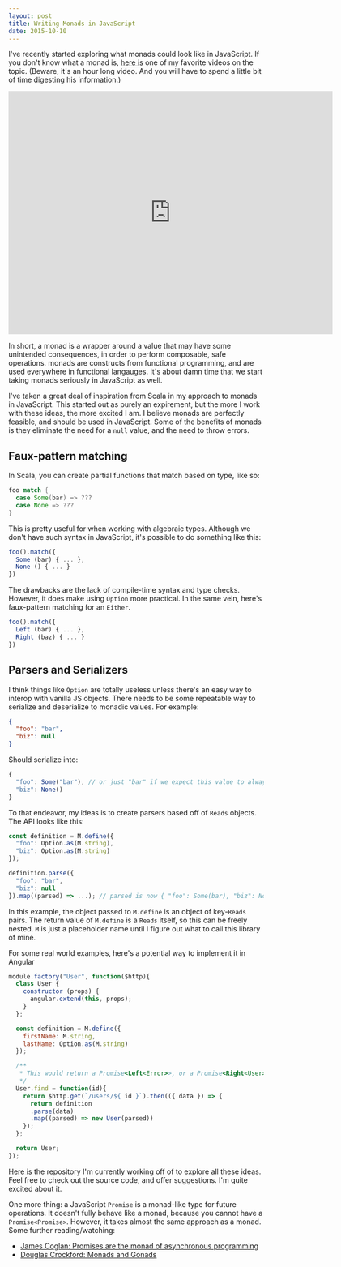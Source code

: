 ```yaml
---
layout: post
title: Writing Monads in JavaScript
date: 2015-10-10
---
```


I've recently started exploring what monads could look like in JavaScript. If you don't know what a monad is, [here is](https://www.youtube.com/watch?v=ZhuHCtR3xq8) one of my favorite videos on the topic. (Beware, it's an hour long video. And you will have to spend a little bit of time digesting his information.)

<iframe width="640" height="480" src="https://www.youtube.com/embed/ZhuHCtR3xq8" frameborder="0" allowfullscreen></iframe>

In short, a monad is a wrapper around a value that may have some unintended consequences, in order to perform composable, safe operations. monads are constructs from functional programming, and are used everywhere in functional langauges. It's about damn time that we start taking monads seriously in JavaScript as well.

I've taken a great deal of inspiration from Scala in my approach to monads in JavaScript. This started out as purely an expirement, but the more I work with these ideas, the more excited I am. I believe monads are perfectly feasible, and should be used in JavaScript. Some of the benefits of monads is they eliminate the need for a `null` value, and the need to throw errors.

## Faux-pattern matching

In Scala, you can create partial functions that match based on type, like so:

```scala
foo match {
  case Some(bar) => ???
  case None => ???
}
```

This is pretty useful for when working with algebraic types. Although we don't have such syntax in JavaScript, it's possible to do something like this:

```js
foo().match({
  Some (bar) { ... },
  None () { ... }
})
```
The drawbacks are the lack of compile-time syntax and type checks. However, it does make using `Option` more practical. In the same vein, here's faux-pattern matching for an `Either`.

```js
foo().match({
  Left (bar) { ... },
  Right (baz) { ... }
})
```

## Parsers and Serializers

I think things like `Option` are totally useless unless there's an easy way to interop with vanilla JS objects. There needs to be some repeatable way to serialize and deserialize to monadic values. For example:

```json
{
  "foo": "bar",
  "biz": null
}
```

Should serialize into:

```js
{
  "foo": Some("bar"), // or just "bar" if we expect this value to always exits.
  "biz": None()
}
```

To that endeavor, my ideas is to create parsers based off of `Reads` objects. The API looks like this:

```js
const definition = M.define({
  "foo": Option.as(M.string),
  "biz": Option.as(M.string)
});

definition.parse({
  "foo": "bar",
  "biz": null
}).map((parsed) => ...); // parsed is now { "foo": Some(bar), "biz": None() }
```

In this example, the object passed to `M.define` is an object of key-`Reads` pairs. The return value of `M.define` is a `Reads` itself, so this can be freely nested. `M` is just a placeholder name until I figure out what to call this library of mine.

For some real world examples, here's a potential way to implement it in Angular

```js
module.factory("User", function($http){
  class User {
    constructor (props) {
      angular.extend(this, props);
    }
  };

  const definition = M.define({
    firstName: M.string,
    lastName: Option.as(M.string)
  });

  /**
   * This would return a Promise<Left<Error>>, or a Promise<Right<User>>
   */
  User.find = function(id){
    return $http.get(`/users/${ id }`).then(({ data }) => {
      return definition
      .parse(data)
      .map((parsed) => new User(parsed))
    });
  };

  return User;
});
```

[Here is](https://github.com/bioball/monadia) the repository I'm currently working off of to explore all these ideas. Feel free to check out the source code, and offer suggestions. I'm quite excited about it.

One more thing: a JavaScript `Promise` is a monad-like type for future operations. It doesn't fully behave like a monad, because you cannot have a `Promise<Promise>`. However, it takes almost the same approach as a monad. Some further reading/watching:

  * [James Coglan: Promises are the monad of asynchronous programming](https://blog.jcoglan.com/2011/03/11/promises-are-the-monad-of-asynchronous-programming/)
  * [Douglas Crockford: Monads and Gonads](https://www.youtube.com/watch?v=b0EF0VTs9Dc)